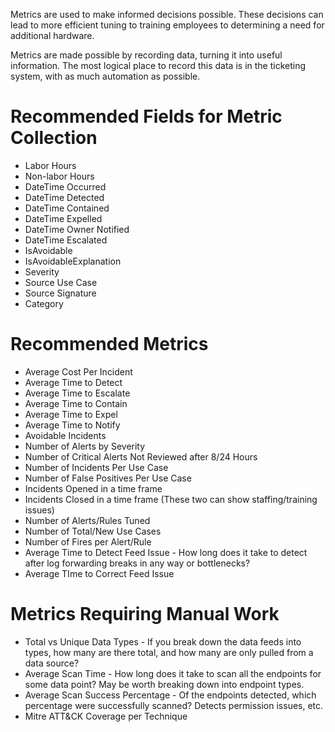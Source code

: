 Metrics are used to make informed decisions possible. These decisions can lead to more efficient tuning to training employees to determining a need for additional hardware.

Metrics are made possible by recording data, turning it into useful information. The most logical place to record this data is in the ticketing system, with as much automation as possible.

# Recommended Fields for Metric Collection
- Labor Hours
- Non-labor Hours
- DateTime Occurred
- DateTime Detected
- DateTime Contained
- DateTime Expelled
- DateTime Owner Notified
- DateTime Escalated
- IsAvoidable
- IsAvoidableExplanation
- Severity
- Source Use Case
- Source Signature
- Category

# Recommended Metrics
- Average Cost Per Incident
- Average Time to Detect
- Average Time to Escalate
- Average Time to Contain
- Average Time to Expel
- Average Time to Notify
- Avoidable Incidents
- Number of Alerts by Severity
- Number of Critical Alerts Not Reviewed after 8/24 Hours
- Number of Incidents Per Use Case
- Number of False Positives Per Use Case
- Incidents Opened in a time frame
- Incidents Closed in a time frame (These two can show staffing/training issues)
- Number of Alerts/Rules Tuned
- Number of Total/New Use Cases
- Number of Fires per Alert/Rule
- Average Time to Detect Feed Issue - How long does it take to detect after log forwarding breaks in any way or bottlenecks?
- Average TIme to Correct Feed Issue

# Metrics Requiring Manual Work
- Total vs Unique Data Types - If you break down the data feeds into types, how many are there total, and how many are only pulled from a data source?
- Average Scan Time - How long does it take to scan all the endpoints for some data point? May be worth breaking down into endpoint types.
- Average Scan Success Percentage - Of the endpoints detected, which percentage were successfully scanned? Detects permission issues, etc.
- Mitre ATT&CK Coverage per Technique



